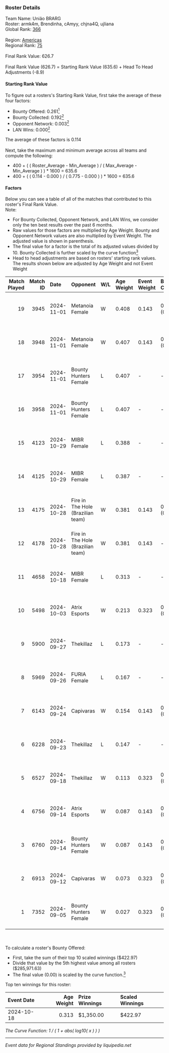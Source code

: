 ### Roster Details<br />
Team Name: União BRARG<br />
Roster: armk4m, Brendinha, cAmyy, chjna4Q, ujliana<br />
Global Rank: [366](../../standings_global_2025_02_28.md)<br />
<br />
Region: [Americas]( ../../standings_americas_2025_02_28.md)<br />
Regional Rank: [75]( ../../standings_americas_2025_02_28.md)<br />
<br />
Final Rank Value:  626.7<br />
<br />
Final Rank Value (626.7) = Starting Rank Value (635.6) + Head To Head Adjustments (-8.9)<br />

#### Starting Rank Value<br />
To figure out a rosters's Starting Rank Value, first take the average of these four factors:<br />
- Bounty Offered: 0.261[<sup>1</sup>](#table2)
- Bounty Collected: 0.192[<sup>2</sup>](#table1)
- Opponent Network: 0.003[<sup>2</sup>](#table1)
- LAN Wins: 0.000[<sup>2</sup>](#table1)

The average of these factors is 0.114<br />
<br />
Next, take the maximum and minimum average across all teams and compute the following:<br />
- 400 + ( ( Roster_Average - Min_Average ) / ( Max_Average - Min_Average ) ) * 1600 = 635.6
- 400 + ( ( 0.114 - 0.000 ) / ( 0.775 - 0.000 ) ) * 1600 = 635.6


#### Factors<br />
Below you can see a table of all of the matches that contributed to this roster's Final Rank Value.<br />
Note:<br />

- For Bounty Collected, Opponent Network, and LAN Wins, we consider only the ten best results over the past 6 months.
- Raw values for those factors are multiplied by Age Weight. Bounty and Opponent Network values are also multiplied by Event Weight. The adjusted value is shown in parenthesis.
- The final value for a factor is the total of its adjusted values divided by 10. Bounty Collected is further scaled by the curve function[<sup>3</sup>](#curveFunction)
- Head to head adjustments are based on rosters' starting rank values. The results shown below are adjusted by Age Weight and not Event Weight
<span id="table1"></span><br />


| Match Played | Match ID | Date       | Opponent                          | W/L | Age Weight | Event Weight | Bounty Collected | Opponent Network | LAN Wins  | H2H Adj. | Roster                                     |
| -: | -: | :- | :- | :- | :- | :- | :- | :- | :- | -: | :- |
|           19 |     3945 | 2024-11-01 | Metanoia Female                   | W   | 0.408      | 0.143        | 0.000 (0.000)    | 0.020 (0.001)    | 0 (0.000) |     2.76 | armk4m, Brendinha, cAmyy, chjna4Q, ujliana |
|           18 |     3948 | 2024-11-01 | Metanoia Female                   | W   | 0.407      | 0.143        | 0.000 (0.000)    | 0.020 (0.001)    | 0 (0.000) |     2.83 | armk4m, Brendinha, cAmyy, chjna4Q, ujliana |
|           17 |     3954 | 2024-11-01 | Bounty Hunters Female             | L   | 0.407      | -            | -                | -                | -         |    -6.37 | armk4m, Brendinha, cAmyy, chjna4Q, ujliana |
|           16 |     3958 | 2024-11-01 | Bounty Hunters Female             | L   | 0.407      | -            | -                | -                | -         |    -6.60 | armk4m, Brendinha, cAmyy, chjna4Q, ujliana |
|           15 |     4123 | 2024-10-29 | MIBR Female                       | L   | 0.388      | -            | -                | -                | -         |    -3.63 | armk4m, Brendinha, cAmyy, chjna4Q, ujliana |
|           14 |     4125 | 2024-10-29 | MIBR Female                       | L   | 0.387      | -            | -                | -                | -         |    -3.74 | armk4m, Brendinha, cAmyy, chjna4Q, ujliana |
|           13 |     4175 | 2024-10-28 | Fire in The Hole (Brazilian team) | W   | 0.381      | 0.143        | 0.000 (0.000)    | 0.020 (0.001)    | 0 (0.000) |     2.46 | armk4m, Brendinha, cAmyy, chjna4Q, ujliana |
|           12 |     4178 | 2024-10-28 | Fire in The Hole (Brazilian team) | W   | 0.381      | 0.143        | -                | 0.020 (0.001)    | 0 (0.000) |     2.51 | armk4m, Brendinha, cAmyy, chjna4Q, ujliana |
|           11 |     4658 | 2024-10-18 | MIBR Female                       | L   | 0.313      | -            | -                | -                | -         |    -4.74 | armk4m, Brendinha, cAmyy, chjna4Q, ujliana |
|           10 |     5498 | 2024-10-03 | Atrix Esports                     | W   | 0.213      | 0.323        | 0.006 (0.000)    | 0.289 (0.020)    | 0 (0.000) |     3.70 | armk4m, Brendinha, cAmyy, chjna4Q, ujliana |
|            9 |     5900 | 2024-09-27 | Thekillaz                         | L   | 0.173      | -            | -                | -                | -         |    -2.79 | armk4m, Brendinha, cAmyy, chjna4Q, ujliana |
|            8 |     5969 | 2024-09-26 | FURIA Female                      | L   | 0.167      | -            | -                | -                | -         |    -0.47 | armk4m, Brendinha, cAmyy, chjna4Q, ujliana |
|            7 |     6143 | 2024-09-24 | Capivaras                         | W   | 0.154      | 0.143        | 0.001 (0.000)    | 0.043 (0.001)    | 0 (0.000) |     1.70 | armk4m, Brendinha, cAmyy, chjna4Q, ujliana |
|            6 |     6228 | 2024-09-23 | Thekillaz                         | L   | 0.147      | -            | -                | -                | -         |    -2.36 | armk4m, Brendinha, cAmyy, chjna4Q, ujliana |
|            5 |     6527 | 2024-09-18 | Thekillaz                         | W   | 0.113      | 0.323        | 0.001 (0.000)    | 0.069 (0.003)    | 0 (0.000) |     1.76 | armk4m, Brendinha, cAmyy, chjna4Q, ujliana |
|            4 |     6756 | 2024-09-14 | Atrix Esports                     | W   | 0.087      | 0.143        | 0.006 (0.000)    | 0.289 (0.004)    | 0 (0.000) |     1.52 | armk4m, Brendinha, cAmyy, chjna4Q, ujliana |
|            3 |     6760 | 2024-09-14 | Bounty Hunters Female             | W   | 0.087      | 0.143        | 0.001 (0.000)    | 0.076 (0.001)    | 0 (0.000) |     1.33 | armk4m, Brendinha, cAmyy, chjna4Q, ujliana |
|            2 |     6913 | 2024-09-12 | Capivaras                         | W   | 0.073      | 0.323        | 0.001 (0.000)    | 0.043 (0.001)    | 0 (0.000) |     0.83 | armk4m, Brendinha, cAmyy, chjna4Q, ujliana |
|            1 |     7352 | 2024-09-05 | Bounty Hunters Female             | W   | 0.027      | 0.323        | 0.001 (0.000)    | -                | -         |     0.41 | armk4m, Brendinha, cAmyy, chjna4Q, ujliana |

<br />
<span id="table2"></span><br />
To calculate a roster's Bounty Offered:<br />

- First, take the sum of their top 10 scaled winnings ($422.97)
- Divide that value by the 5th highest value among all rosters ($285,971.63)
- The final value (0.00) is scaled by the curve function.[<sup>3</sup>](#curveFunction)

Top ten winnings for this roster:<br />

| Event Date | Age Weight | Prize Winnings | Scaled Winnings |
| :- | -: | :- | :- |
| 2024-10-18 |      0.313 | $1,350.00      | $422.97         |


<span id="curveFunction"></span>_The Curve Function: 1 / ( 1 + abs( log10( x ) ) )_<br />

---
_Event data for Regional Standings provided by liquipedia.net_<br />

